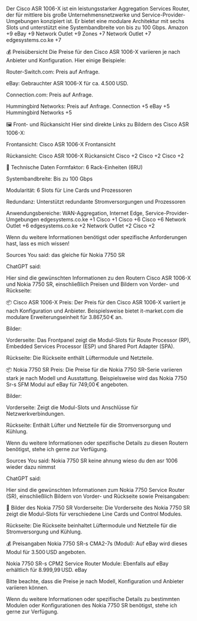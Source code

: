 Der Cisco ASR 1006-X ist ein leistungsstarker Aggregation Services Router, der für mittlere bis große Unternehmensnetzwerke und Service-Provider-Umgebungen konzipiert ist. Er bietet eine modulare Architektur mit sechs Slots und unterstützt eine Systembandbreite von bis zu 100 Gbps. 
Amazon
+9
eBay
+9
Network Outlet
+9
Zones
+7
Network Outlet
+7
edgesystems.co.ke
+7

💰 Preisübersicht
Die Preise für den Cisco ASR 1006-X variieren je nach Anbieter und Konfiguration. Hier einige Beispiele:

Router-Switch.com: Preis auf Anfrage.

eBay: Gebrauchter ASR 1006-X für ca. 4.500 USD.

Connection.com: Preis auf Anfrage.

Hummingbird Networks: Preis auf Anfrage. 
Connection
+5
eBay
+5
Hummingbird Networks
+5

🖼️ Front- und Rückansicht
Hier sind direkte Links zu Bildern des Cisco ASR 1006-X:

Frontansicht: Cisco ASR 1006-X Frontansicht

Rückansicht: Cisco ASR 1006-X Rückansicht
Cisco
+2
Cisco
+2
Cisco
+2

📄 Technische Daten
Formfaktor: 6 Rack-Einheiten (6RU)

Systembandbreite: Bis zu 100 Gbps

Modularität: 6 Slots für Line Cards und Prozessoren

Redundanz: Unterstützt redundante Stromversorgungen und Prozessoren

Anwendungsbereiche: WAN-Aggregation, Internet Edge, Service-Provider-Umgebungen
edgesystems.co.ke
+1
Cisco
+1
Cisco
+6
Cisco
+6
Network Outlet
+6
edgesystems.co.ke
+2
Network Outlet
+2
Cisco
+2

Wenn du weitere Informationen benötigst oder spezifische Anforderungen hast, lass es mich wissen!











Sources
You said:
das gleiche für Nokia 7750 SR


ChatGPT said:






Hier sind die gewünschten Informationen zu den Routern Cisco ASR 1006-X und Nokia 7750 SR, einschließlich Preisen und Bildern von Vorder- und Rückseite:

📦 Cisco ASR 1006-X
Preis: Der Preis für den Cisco ASR 1006-X variiert je nach Konfiguration und Anbieter. Beispielsweise bietet it-market.com die modulare Erweiterungseinheit für 3.867,50 € an.

Bilder:

Vorderseite: Das Frontpanel zeigt die Modul-Slots für Route Processor (RP), Embedded Services Processor (ESP) und Shared Port Adapter (SPA).

Rückseite: Die Rückseite enthält Lüftermodule und Netzteile.




📦 Nokia 7750 SR
Preis: Die Preise für die Nokia 7750 SR-Serie variieren stark je nach Modell und Ausstattung. Beispielsweise wird das Nokia 7750 Sr-s SFM Modul auf eBay für 749,00 € angeboten.

Bilder:

Vorderseite: Zeigt die Modul-Slots und Anschlüsse für Netzwerkverbindungen.

Rückseite: Enthält Lüfter und Netzteile für die Stromversorgung und Kühlung.




Wenn du weitere Informationen oder spezifische Details zu diesen Routern benötigst, stehe ich gerne zur Verfügung.








Sources
You said:
Nokia 7750 SR keine ahnung wieso du den asr 1006 wieder dazu nimmst


ChatGPT said:






Hier sind die gewünschten Informationen zum Nokia 7750 Service Router (SR), einschließlich Bildern von Vorder- und Rückseite sowie Preisangaben:

📸 Bilder des Nokia 7750 SR
Vorderseite: Die Vorderseite des Nokia 7750 SR zeigt die Modul-Slots für verschiedene Line Cards und Control Modules.



Rückseite: Die Rückseite beinhaltet Lüftermodule und Netzteile für die Stromversorgung und Kühlung.



💰 Preisangaben
Nokia 7750 SR-s CMA2-7s (Modul): Auf eBay wird dieses Modul für 3.500 USD angeboten.

Nokia 7750 SR-s CPM2 Service Router Module: Ebenfalls auf eBay erhältlich für 8.999,99 USD. 
eBay

Bitte beachte, dass die Preise je nach Modell, Konfiguration und Anbieter variieren können.

Wenn du weitere Informationen oder spezifische Details zu bestimmten Modulen oder Konfigurationen des Nokia 7750 SR benötigst, stehe ich gerne zur Verfügung.